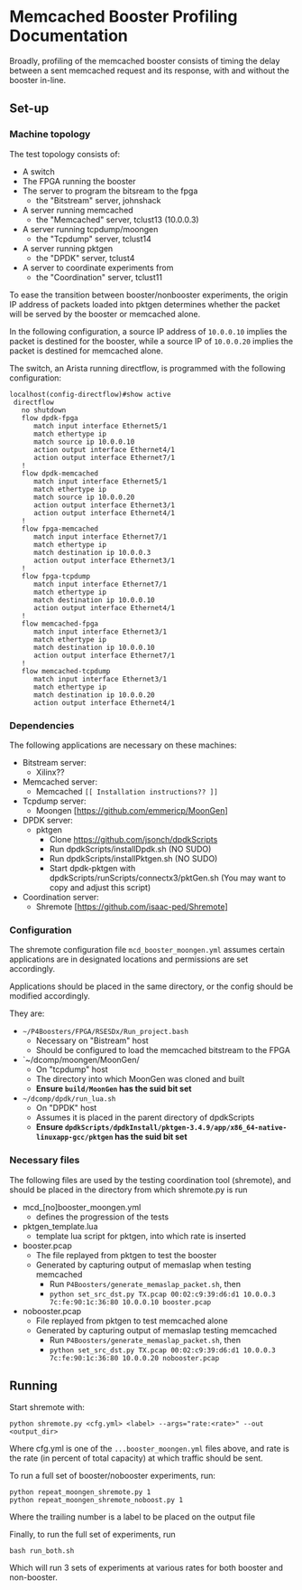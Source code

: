 # Memcached Booster Profiling Documentation

Broadly, profiling of the memcached booster consists of timing
the delay between a sent memcached request and its response,
with and without the booster in-line.

## Set-up

### Machine topology

The test topology consists of:
* A switch
* The FPGA running the booster
* The server to program the bitsream to the fpga
  * the "Bitstream" server, johnshack
* A server running memcached
  * the "Memcached" server, tclust13 (10.0.0.3)
* A server running tcpdump/moongen
  * the "Tcpdump" server, tclust14
* A server running pktgen
  * the "DPDK" server, tclust4
* A server to coordinate experiments from
  * the "Coordination" server, tclust11

To ease the transition between booster/nonbooster experiments,
the origin IP address of packets loaded into pktgen
determines whether the packet will be served by the
booster or memcached alone.

In the following configuration, a source IP address of
`10.0.0.10` implies the packet is destined for
the booster, while a source IP of `10.0.0.20`
implies the packet is destined for memcached alone.

The switch, an Arista running directflow, is programmed
with the following configuration:

```
localhost(config-directflow)#show active
 directflow
   no shutdown
   flow dpdk-fpga
      match input interface Ethernet5/1
      match ethertype ip
      match source ip 10.0.0.10
      action output interface Ethernet4/1
      action output interface Ethernet7/1
   !
   flow dpdk-memcached
      match input interface Ethernet5/1
      match ethertype ip
      match source ip 10.0.0.20
      action output interface Ethernet3/1
      action output interface Ethernet4/1
   !
   flow fpga-memcached
      match input interface Ethernet7/1
      match ethertype ip
      match destination ip 10.0.0.3
      action output interface Ethernet3/1
   !
   flow fpga-tcpdump
      match input interface Ethernet7/1
      match ethertype ip
      match destination ip 10.0.0.10
      action output interface Ethernet4/1
   !
   flow memcached-fpga
      match input interface Ethernet3/1
      match ethertype ip
      match destination ip 10.0.0.10
      action output interface Ethernet7/1
   !
   flow memcached-tcpdump
      match input interface Ethernet3/1
      match ethertype ip
      match destination ip 10.0.0.20
      action output interface Ethernet4/1
```


### Dependencies

The following applications are necessary on these machines:

* Bitstream server:
  * Xilinx??
* Memcached server:
  * Memcached `[[ Installation instructions?? ]]`
* Tcpdump server:
  * Moongen [https://github.com/emmericp/MoonGen]
* DPDK server:
  * pktgen
    * Clone https://github.com/jsonch/dpdkScripts
    * Run dpdkScripts/installDpdk.sh (NO SUDO)
    * Run dpdkScripts/installPktgen.sh (NO SUDO)
    * Start dpdk-pktgen with dpdkScripts/runScripts/connectx3/pktGen.sh
    (You may want to copy and adjust this script)
* Coordination server:
  * Shremote [https://github.com/isaac-ped/Shremote]

### Configuration

The shremote configuration file `mcd_booster_moongen.yml`
assumes certain applications are in designated locations
and permissions are set accordingly.

Applications should be placed in the same directory,
or the config should be modified accordingly.

They are:

* `~/P4Boosters/FPGA/RSESDx/Run_project.bash`
  * Necessary on "Bistream" host
  * Should be configured to load the memcached bitstream to the FPGA
* `~/dcomp/moongen/MoonGen/
  * On "tcpdump" host
  * The directory into which MoonGen was cloned and built
  * **Ensure `build/MoonGen` has the suid bit set**
* `~/dcomp/dpdk/run_lua.sh`
  * On "DPDK" host
  * Assumes it is placed in the parent directory of dpdkScripts
  * **Ensure `dpdkScripts/dpdkInstall/pktgen-3.4.9/app/x86_64-native-linuxapp-gcc/pktgen`
    has the suid bit set**

### Necessary files

The following files are used by the testing coordination tool (shremote),
and should be placed in the directory from which shremote.py is run

* mcd_[no]booster_moongen.yml
  * defines the progression of the tests
* pktgen_template.lua
  * template lua script for pktgen, into which rate is inserted
* booster.pcap
  * The file replayed from pktgen to test the booster
  * Generated by capturing output of memaslap when testing memcached
    * Run `P4Boosters/generate_memaslap_packet.sh`, then
    * `python set_src_dst.py TX.pcap 00:02:c9:39:d6:d1 10.0.0.3 7c:fe:90:1c:36:80 10.0.0.10 booster.pcap` 
* nobooster.pcap
  * File replayed from pktgen to test memcached alone
  * Generated by capturing output of memaslap testing memcached
    * Run `P4Boosters/generate_memaslap_packet.sh`, then
    * `python set_src_dst.py TX.pcap 00:02:c9:39:d6:d1 10.0.0.3 7c:fe:90:1c:36:80 10.0.0.20 nobooster.pcap`

## Running

Start shremote with:
```
python shremote.py <cfg.yml> <label> --args="rate:<rate>" --out <output_dir>
```
Where cfg.yml is one of the `...booster_moongen.yml` files above, and rate
is the rate (in percent of total capacity) at which
traffic should be sent.

To run a full set of booster/nobooster experiments, run:
```
python repeat_moongen_shremote.py 1
python repeat_moongen_shremote_noboost.py 1
```
Where the trailing number is a label to be placed on the output file

Finally, to run the full set of experiments, run

```
bash run_both.sh
```

Which will run 3 sets of experiments at various rates for both booster
and non-booster.
